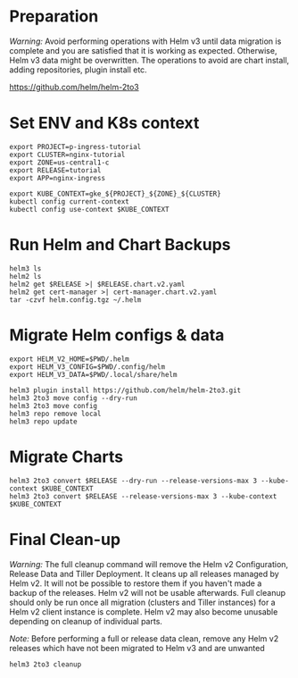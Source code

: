 # Preparation
*Warning:*
  Avoid performing operations with Helm v3 until data migration is complete and you are satisfied that it is working as expected. Otherwise, Helm v3 data might be overwritten. The operations to avoid are chart install, adding repositories, plugin install etc.

https://github.com/helm/helm-2to3

# Set ENV and K8s context
```
export PROJECT=p-ingress-tutorial
export CLUSTER=nginx-tutorial
export ZONE=us-central1-c
export RELEASE=tutorial
export APP=nginx-ingress

export KUBE_CONTEXT=gke_${PROJECT}_${ZONE}_${CLUSTER}
kubectl config current-context
kubectl config use-context $KUBE_CONTEXT
```

# Run Helm and Chart Backups
```
helm3 ls
helm2 ls
helm2 get $RELEASE >| $RELEASE.chart.v2.yaml
helm2 get cert-manager >| cert-manager.chart.v2.yaml
tar -czvf helm.config.tgz ~/.helm
```

# Migrate Helm configs & data
```
export HELM_V2_HOME=$PWD/.helm
export HELM_V3_CONFIG=$PWD/.config/helm
export HELM_V3_DATA=$PWD/.local/share/helm

helm3 plugin install https://github.com/helm/helm-2to3.git
helm3 2to3 move config --dry-run
helm3 2to3 move config
helm3 repo remove local
helm3 repo update
```

# Migrate Charts
```
helm3 2to3 convert $RELEASE --dry-run --release-versions-max 3 --kube-context $KUBE_CONTEXT
helm3 2to3 convert $RELEASE --release-versions-max 3 --kube-context $KUBE_CONTEXT
```

# Final Clean-up
*Warning:*
  The full cleanup command will remove the Helm v2 Configuration, Release Data and Tiller Deployment. It cleans up all releases managed by Helm v2. It will not be possible to restore them if you haven't made a backup of the releases. Helm v2 will not be usable afterwards. Full cleanup should only be run once all migration (clusters and Tiller instances) for a Helm v2 client instance is complete. Helm v2 may also become unusable depending on cleanup of individual parts.

*Note:*
  Before performing a full or release data clean, remove any Helm v2 releases which have not been migrated to Helm v3 and are unwanted

```
helm3 2to3 cleanup
```
